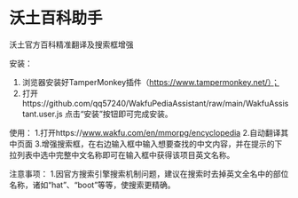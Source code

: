 # 沃土百科助手
沃土官方百科精准翻译及搜索框增强

安装：
1. 浏览器安装好TamperMonkey插件（https://www.tampermonkey.net/）；
2. 打开https://github.com/qq57240/WakfuPediaAssistant/raw/main/WakfuAssistant.user.js 点击“安装”按钮即可完成安装。

使用：
1.打开https://www.wakfu.com/en/mmorpg/encyclopedia
2.自动翻译其中页面
3.增强搜索框，在右边输入框中输入想要查找的中文内容，并在提示的下拉列表中选中完整中文名称即可在输入框中获得该项目英文名称。

注意事项：
1.因官方搜索引擎搜索机制问题，建议在搜索时去掉英文全名中的部位名称，诸如“hat”、“boot”等等，使搜索更精确。
